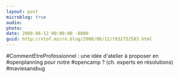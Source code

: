 ```yaml
---
layout: post
microblog: true
audio: 
photo: 
date: 2008-06-12 00:00:00 -0000
guid: http://xtof.micro.blog/2008/06/12/t832752583.html
---
```

#CommentEtreProfessionnel : une idée d'atelier à proposer en #openplanning pour notre #opencamp ? (ch. experts en résolutions) #maviesansbug
